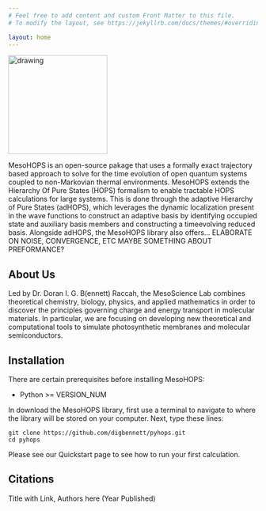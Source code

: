```yaml
---
# Feel free to add content and custom Front Matter to this file.
# To modify the layout, see https://jekyllrb.com/docs/themes/#overriding-theme-defaults

layout: home
---
```


<img src="https://static.wixstatic.com/media/8848f1_c606880a315245bdb81af81017dd1cf2~mv2.png/v1/fill/w_298,h_260,al_c,q_85,usm_4.00_1.00_0.00,enc_auto/MesoHOPS_Logo-01.png" alt="drawing" width="200"/>

MesoHOPS is an open-source pakage that uses a formally exact trajectory based approach to solve for the time evolution of open quantum systems coupled to non-Markovian thermal environments. MesoHOPS extends the Hierarchy Of Pure States (HOPS) formalism to enable tractable HOPS calculations for large systems. This is done through the adaptive Hierarchy of Pure States (adHOPS), which leverages the dynamic localization present in the wave functions to construct an adaptive basis by identifying occupied state and auxiliary basis members and constructing a timeevolving reduced basis. Alongside adHOPS, the MesoHOPS library also offers... ELABORATE ON NOISE, CONVERGENCE, ETC MAYBE SOMETHING ABOUT PREFORMANCE?


<h2> About Us </h2>

Led by Dr. Doran I. G. B(ennett) Raccah, the MesoScience Lab combines theoretical chemistry, biology, physics, and applied mathematics in order to discover the principles governing charge and energy transport in molecular materials. In particular, we are focusing on developing new theoretical and computational tools to simulate photosynthetic membranes and molecular semiconductors.

<h2> Installation </h2>

There are certain prerequisites before installing MesoHOPS:
* Python >= VERSION_NUM

In download the MesoHOPS library, first use a terminal to navigate to where the library will be stored on your computer. Next, type these lines:
```
git clone https://github.com/digbennett/pyhops.git
cd pyhops
``` 

Please see our Quickstart page to see how to run your first calculation.

<h2> Citations </h2>

Title with Link, Authors here (Year Published)